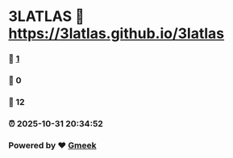 # 3LATLAS :link: https://3latlas.github.io/3latlas 
### :page_facing_up: [1](https://3latlas.github.io/3latlas/tag.html) 
### :speech_balloon: 0 
### :hibiscus: 12 
### :alarm_clock: 2025-10-31 20:34:52 
### Powered by :heart: [Gmeek](https://github.com/Meekdai/Gmeek)
